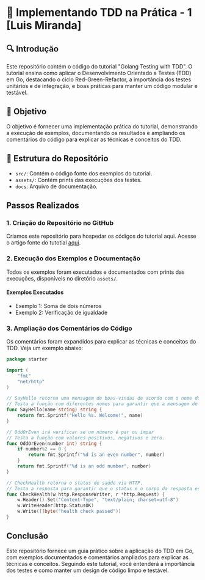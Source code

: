 # 🙋‍ Implementando TDD na Prática - 1 [Luis Miranda]

## :mag: Introdução

Este repositório contém o código do tutorial "Golang Testing with TDD". O tutorial ensina como aplicar o Desenvolvimento Orientado a Testes (TDD) em Go, destacando o ciclo Red-Green-Refactor, a importância dos testes unitários e de integração, e boas práticas para manter um código modular e testável.

## :dart: Objetivo

O objetivo é fornecer uma implementação prática do tutorial, demonstrando a execução de exemplos, documentando os resultados e ampliando os comentários do código para explicar as técnicas e conceitos do TDD.

## :jigsaw: Estrutura do Repositório

- `src/`: Contém o código fonte dos exemplos do tutorial.
- `assets/`: Contém prints das execuções dos testes.
- `docs`: Arquivo de documentação.

## Passos Realizados

### 1. Criação do Repositório no GitHub

Criamos este repositório para hospedar os códigos do tutorial aqui. Acesse o artigo fonte do tutotial [aqui](https://williaminfante.medium.com/golang-testing-with-tdd-e548d8be776).

### 2. Execução dos Exemplos e Documentação

Todos os exemplos foram executados e documentados com prints das execuções, disponíveis no diretório `assets/`.

#### Exemplos Executados

- Exemplo 1: Soma de dois números
- Exemplo 2: Verificação de igualdade

### 3. Ampliação dos Comentários do Código

Os comentários foram expandidos para explicar as técnicas e conceitos do TDD. Veja um exemplo abaixo:

```go
package starter

import (
    "fmt"
    "net/http"
)

// SayHello retorna uma mensagem de boas-vindas de acordo com o nome do usuário (personalizada)
// Testa a função com diferentes nomes para garantir que a mensagem de boas-vindas está correta.
func SayHello(name string) string {
    return fmt.Sprintf("Hello %s. Welcome!", name)
}

// OddOrEven irá verificar se um número é par ou ímpar
// Testa a função com valores positivos, negativos e zero.
func OddOrEven(number int) string {
    if number%2 == 0 {
        return fmt.Sprintf("%d is an even number", number)
    }
    return fmt.Sprintf("%d is an odd number", number)
}

// CheckHealth retorna o status de saúde via HTTP.
// Testa a resposta para garantir que o status e o corpo da resposta estão corretos.
func CheckHealth(w http.ResponseWriter, r *http.Request) {
    w.Header().Set("Content-Type", "text/plain; charset=utf-8")
    w.WriteHeader(http.StatusOK)
    w.Write([]byte("health check passed"))
}
```

## Conclusão

Este repositório fornece um guia prático sobre a aplicação do TDD em Go, com exemplos documentados e comentários ampliados para explicar as técnicas e conceitos. Seguindo este tutorial, você entenderá a importância dos testes e como manter um design de código limpo e testável.
